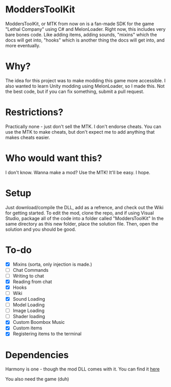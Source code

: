 # ModdersToolKit

ModdersToolKit, or MTK from now on is a fan-made SDK for the game "Lethal Company" using C# and MelonLoader.
Right now, this includes very bare bones code. Like adding items, adding sounds, "mixins" which the docs will get into, "hooks" which is another thing the docs will get into, and more eventually.

# Why?

The idea for this project was to make modding this game more accessible.
I also wanted to learn Unity modding using MelonLoader, so I made this.
Not the best code, but if you can fix something, submit a pull request.

# Restrictions?

Practically none - just don't sell the MTK.
I don't endorse cheats. You can use the MTK to make cheats,
but don't expect me to add anything that makes cheats easier.

# Who would want this?

I don't know. Wanna make a mod? Use the MTK! It'll be easy. I hope.

# Setup

Just download/compile the DLL, add as a refrence, and check out the Wiki for getting started.
To edit the mod, clone the repo, and if using Visual Studio, package all of the code into a folder called "ModdersToolKit"
In the same directory as this new folder, place the solution file. Then, open the solution and you should be good.

# To-do

- [X] Mixins (sorta, only injection is made.)
- [ ] Chat Commands
- [ ] Writing to chat
- [X] Reading from chat
- [X] Hooks
- [ ] Wiki
- [X] Sound Loading
- [ ] Model Loading
- [ ] Image Loading
- [ ] Shader loading
- [X] Custom Boombox Music
- [X] Custom items
- [X] Registering items to the terminal

# Dependencies

Harmony is one - though the mod DLL comes with it.
You can find it [here](https://github.com/pardeike/Harmony)

You also need the game (duh)
